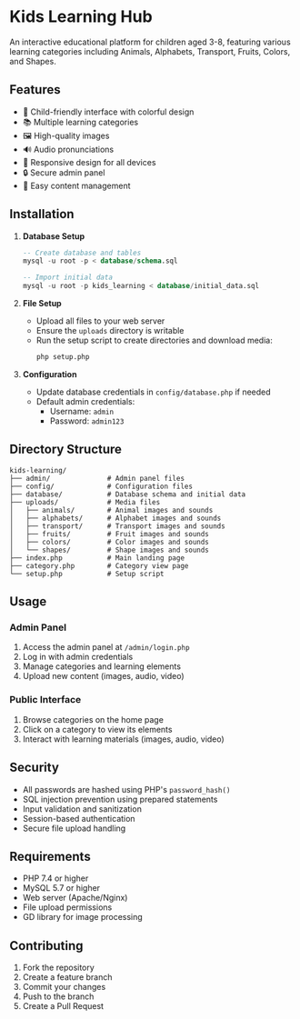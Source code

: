 # Kids Learning Hub

An interactive educational platform for children aged 3-8, featuring various learning categories including Animals, Alphabets, Transport, Fruits, Colors, and Shapes.

## Features

- 🎨 Child-friendly interface with colorful design
- 📚 Multiple learning categories
- 🖼️ High-quality images
- 🔊 Audio pronunciations
- 📱 Responsive design for all devices
- 🔒 Secure admin panel
- 📝 Easy content management

## Installation

1. **Database Setup**
   ```sql
   -- Create database and tables
   mysql -u root -p < database/schema.sql
   
   -- Import initial data
   mysql -u root -p kids_learning < database/initial_data.sql
   ```

2. **File Setup**
   - Upload all files to your web server
   - Ensure the `uploads` directory is writable
   - Run the setup script to create directories and download media:
     ```bash
     php setup.php
     ```

3. **Configuration**
   - Update database credentials in `config/database.php` if needed
   - Default admin credentials:
     - Username: `admin`
     - Password: `admin123`

## Directory Structure

```
kids-learning/
├── admin/              # Admin panel files
├── config/             # Configuration files
├── database/           # Database schema and initial data
├── uploads/            # Media files
│   ├── animals/        # Animal images and sounds
│   ├── alphabets/      # Alphabet images and sounds
│   ├── transport/      # Transport images and sounds
│   ├── fruits/         # Fruit images and sounds
│   ├── colors/         # Color images and sounds
│   └── shapes/         # Shape images and sounds
├── index.php           # Main landing page
├── category.php        # Category view page
└── setup.php           # Setup script
```

## Usage

### Admin Panel
1. Access the admin panel at `/admin/login.php`
2. Log in with admin credentials
3. Manage categories and learning elements
4. Upload new content (images, audio, video)

### Public Interface
1. Browse categories on the home page
2. Click on a category to view its elements
3. Interact with learning materials (images, audio, video)

## Security

- All passwords are hashed using PHP's `password_hash()`
- SQL injection prevention using prepared statements
- Input validation and sanitization
- Session-based authentication
- Secure file upload handling

## Requirements

- PHP 7.4 or higher
- MySQL 5.7 or higher
- Web server (Apache/Nginx)
- File upload permissions
- GD library for image processing

## Contributing

1. Fork the repository
2. Create a feature branch
3. Commit your changes
4. Push to the branch
5. Create a Pull Request
